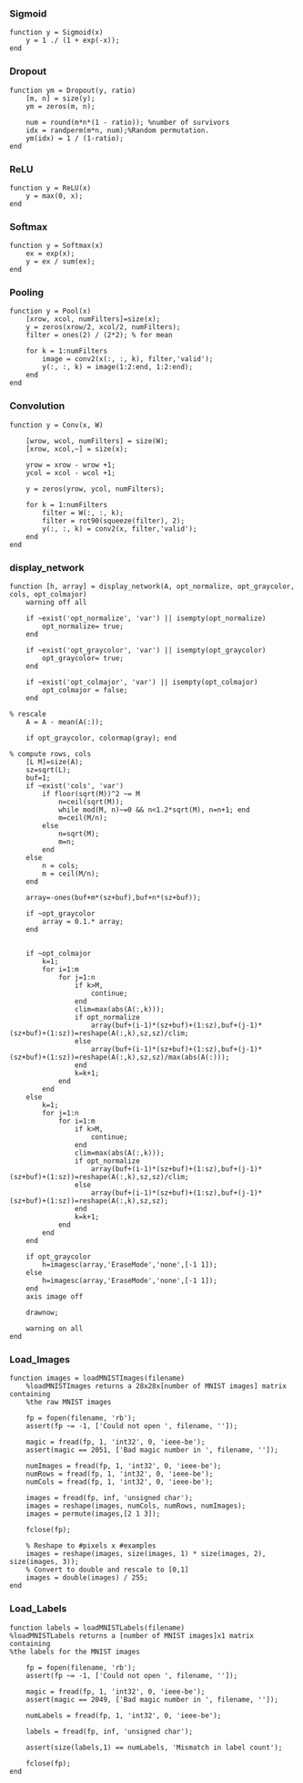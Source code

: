 ### Sigmoid

    function y = Sigmoid(x)
        y = 1 ./ (1 + exp(-x));
    end


### Dropout

    function ym = Dropout(y, ratio)
        [m, n] = size(y);
        ym = zeros(m, n);

        num = round(m*n*(1 - ratio)); %number of survivors
        idx = randperm(m*n, num);%Random permutation.
        ym(idx) = 1 / (1-ratio);
    end


### ReLU

    function y = ReLU(x)
        y = max(0, x);
    end


### Softmax

    function y = Softmax(x)
        ex = exp(x);
        y = ex / sum(ex);
    end


### Pooling

    function y = Pool(x)
        [xrow, xcol, numFilters]=size(x);
        y = zeros(xrow/2, xcol/2, numFilters);
        filter = ones(2) / (2*2); % for mean

        for k = 1:numFilters
            image = conv2(x(:, :, k), filter,'valid');
            y(:, :, k) = image(1:2:end, 1:2:end);
        end
    end


### Convolution

    function y = Conv(x, W)

        [wrow, wcol, numFilters] = size(W);
        [xrow, xcol,~] = size(x);

        yrow = xrow - wrow +1;
        ycol = xcol - wcol +1;

        y = zeros(yrow, ycol, numFilters);

        for k = 1:numFilters
            filter = W(:, :, k);
            filter = rot90(squeeze(filter), 2);
            y(:, :, k) = conv2(x, filter,'valid');
        end
    end


### display_network

    function [h, array] = display_network(A, opt_normalize, opt_graycolor, cols, opt_colmajor)
        warning off all

        if ~exist('opt_normalize', 'var') || isempty(opt_normalize)
            opt_normalize= true;
        end

        if ~exist('opt_graycolor', 'var') || isempty(opt_graycolor)
            opt_graycolor= true;
        end

        if ~exist('opt_colmajor', 'var') || isempty(opt_colmajor)
            opt_colmajor = false;
        end

    % rescale
        A = A - mean(A(:));

        if opt_graycolor, colormap(gray); end

    % compute rows, cols
        [L M]=size(A);
        sz=sqrt(L);
        buf=1;
        if ~exist('cols', 'var')
            if floor(sqrt(M))^2 ~= M
                n=ceil(sqrt(M));
                while mod(M, n)~=0 && n<1.2*sqrt(M), n=n+1; end
                m=ceil(M/n);
            else
                n=sqrt(M);
                m=n;
            end
        else
            n = cols;
            m = ceil(M/n);
        end

        array=-ones(buf+m*(sz+buf),buf+n*(sz+buf));

        if ~opt_graycolor
            array = 0.1.* array;
        end


        if ~opt_colmajor
            k=1;
            for i=1:m
                for j=1:n
                    if k>M, 
                        continue; 
                    end
                    clim=max(abs(A(:,k)));
                    if opt_normalize
                        array(buf+(i-1)*(sz+buf)+(1:sz),buf+(j-1)*(sz+buf)+(1:sz))=reshape(A(:,k),sz,sz)/clim;
                    else
                        array(buf+(i-1)*(sz+buf)+(1:sz),buf+(j-1)*(sz+buf)+(1:sz))=reshape(A(:,k),sz,sz)/max(abs(A(:)));
                    end
                    k=k+1;
                end
            end
        else
            k=1;
            for j=1:n
                for i=1:m
                    if k>M, 
                        continue; 
                    end
                    clim=max(abs(A(:,k)));
                    if opt_normalize
                        array(buf+(i-1)*(sz+buf)+(1:sz),buf+(j-1)*(sz+buf)+(1:sz))=reshape(A(:,k),sz,sz)/clim;
                    else
                        array(buf+(i-1)*(sz+buf)+(1:sz),buf+(j-1)*(sz+buf)+(1:sz))=reshape(A(:,k),sz,sz);
                    end
                    k=k+1;
                end
            end
        end

        if opt_graycolor
            h=imagesc(array,'EraseMode','none',[-1 1]);
        else
            h=imagesc(array,'EraseMode','none',[-1 1]);
        end
        axis image off

        drawnow;

        warning on all
    end


### Load_Images

    function images = loadMNISTImages(filename)
        %loadMNISTImages returns a 28x28x[number of MNIST images] matrix containing
        %the raw MNIST images

        fp = fopen(filename, 'rb');
        assert(fp ~= -1, ['Could not open ', filename, '']);

        magic = fread(fp, 1, 'int32', 0, 'ieee-be');
        assert(magic == 2051, ['Bad magic number in ', filename, '']);

        numImages = fread(fp, 1, 'int32', 0, 'ieee-be');
        numRows = fread(fp, 1, 'int32', 0, 'ieee-be');
        numCols = fread(fp, 1, 'int32', 0, 'ieee-be');

        images = fread(fp, inf, 'unsigned char');
        images = reshape(images, numCols, numRows, numImages);
        images = permute(images,[2 1 3]);

        fclose(fp);

        % Reshape to #pixels x #examples
        images = reshape(images, size(images, 1) * size(images, 2), size(images, 3));
        % Convert to double and rescale to [0,1]
        images = double(images) / 255;
    end


### Load_Labels

    function labels = loadMNISTLabels(filename)
    %loadMNISTLabels returns a [number of MNIST images]x1 matrix containing
    %the labels for the MNIST images

        fp = fopen(filename, 'rb');
        assert(fp ~= -1, ['Could not open ', filename, '']);

        magic = fread(fp, 1, 'int32', 0, 'ieee-be');
        assert(magic == 2049, ['Bad magic number in ', filename, '']);

        numLabels = fread(fp, 1, 'int32', 0, 'ieee-be');

        labels = fread(fp, inf, 'unsigned char');

        assert(size(labels,1) == numLabels, 'Mismatch in label count');

        fclose(fp);
    end
